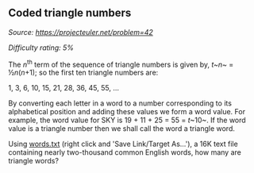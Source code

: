 Coded triangle numbers
----------------------

*Source: https://projecteuler.net/problem=42*


*Difficulty rating: 5%*

The *n*<sup>th</sup> term of the sequence of triangle numbers is given by, *t~n~*
= ½*n*(*n*+1); so the first ten triangle numbers are:

1, 3, 6, 10, 15, 21, 28, 36, 45, 55, ...

By converting each letter in a word to a number corresponding to its
alphabetical position and adding these values we form a word value. For
example, the word value for SKY is 19 + 11 + 25 = 55 = *t*~10~. If the
word value is a triangle number then we shall call the word a triangle
word.

Using [words.txt](project/resources/p042_words.txt) (right click and
'Save Link/Target As...'), a 16K text file containing nearly
two-thousand common English words, how many are triangle words?
